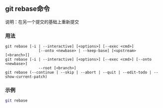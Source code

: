 ## git rebase命令
说明：在另一个提交的基础上重新提交

### 用法
```
git rebase [-i | --interactive] [<options>] [--exec <cmd>]
               [--onto <newbase> | --keep-base] [<upstream> [<branch>]]
git rebase [-i | --interactive] [<options>] [--exec <cmd>] [--onto <newbase>]
               --root [<branch>]
git rebase (--continue | --skip | --abort | --quit | --edit-todo | --show-current-patch)
```

### 示例
```sh
git rebase
```
